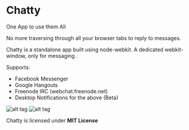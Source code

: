 # Chatty
One App to use them All

No more traversing through all your browser tabs to reply to messages.

Chatty is a standalone app built using node-webkit. A dedicated webkit-window, only for messaging . 

Supports:
* Facebook Messenger
* Google Hangouts
* Freenode IRC (webchat.freenode.net)
* Desktop Notifications for the above (Beta)

![alt tag](https://raw.github.com/light94/Chatty/master/snapshots/fb.png)
![alt tag](https://raw.github.com/light94/Chatty/master/snapshots/hangouts.png)




Chatty is licensed under **MIT License**